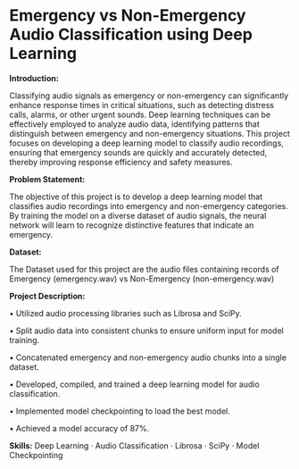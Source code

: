 # Emergency vs Non-Emergency Audio Classification using Deep Learning

**Introduction:**

Classifying audio signals as emergency or non-emergency can significantly enhance response times in critical situations, such as detecting distress calls, alarms, or other urgent sounds. Deep learning techniques can be effectively employed to analyze audio data, identifying patterns that distinguish between emergency and non-emergency situations. This project focuses on developing a deep learning model to classify audio recordings, ensuring that emergency sounds are quickly and accurately detected, thereby improving response efficiency and safety measures.

**Problem Statement:**

The objective of this project is to develop a deep learning model that classifies audio recordings into emergency and non-emergency categories. By training the model on a diverse dataset of audio signals, the neural network will learn to recognize distinctive features that indicate an emergency. 

**Dataset:**

The Dataset used for this project are the audio files containing records of Emergency (emergency.wav) vs Non-Emergency (non-emergency.wav)

**Project Description:**

• Utilized audio processing libraries such as Librosa and SciPy.

• Split audio data into consistent chunks to ensure uniform input for model training.

• Concatenated emergency and non-emergency audio chunks into a single dataset.

• Developed, compiled, and trained a deep learning model for audio classification.

• Implemented model checkpointing to load the best model.

• Achieved a model accuracy of 87%.

**Skills:** Deep Learning · Audio Classification · Librosa · SciPy · Model Checkpointing
